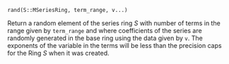 ```
rand(S::MSeriesRing, term_range, v...)
```

Return a random element of the series ring $S$ with number of terms in the range given by `term_range` and where coefficients of the series are randomly generated in the base ring using the data given by `v`. The exponents of the variable in the terms will be less than the precision caps for the Ring $S$ when it was created.
